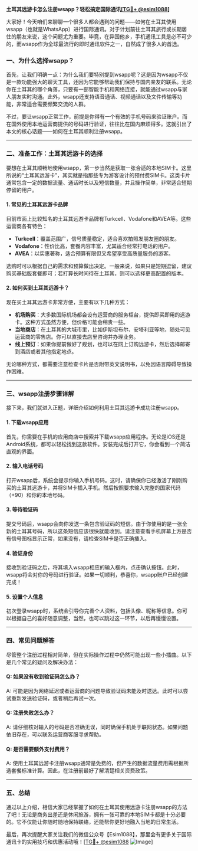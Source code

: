 **土耳其远游卡怎么注册wsapp？轻松搞定国际通讯[[TG💪+ @esim1088](https://t.me/s/esim1088)]**

大家好！今天咱们来聊聊一个很多人都会遇到的问题——如何在土耳其使用wsapp（也就是WhatsApp）进行国际通讯。对于计划前往土耳其旅行或长期居住的朋友来说，这个问题尤为重要。毕竟，在异国他乡，手机通讯工具是必不可少的，而wsapp作为全球最流行的即时通讯软件之一，自然成了很多人的首选。

### 一、为什么选择wsapp？

首先，让我们明确一点：为什么我们要特别提到wsapp呢？这是因为wsapp不仅是一款功能强大的聊天工具，还因为它能够帮助我们保持与国内亲友的联系。无论你在土耳其的哪个角落，只要有一部智能手机和网络连接，就能通过wsapp与家人朋友实时沟通。此外，wsapp还支持语音通话、视频通话以及文件传输等功能，非常适合需要频繁交流的人群。

不过，要让wsapp正常工作，前提是你得有一个有效的手机号码来验证账户。而在国外使用本地运营商提供的号码进行验证，往往比在国内麻烦得多。这就引出了本文的核心话题——如何在土耳其顺利注册wsapp。

---

### 二、准备工作：土耳其远游卡的选择

要想在土耳其顺畅地使用wsapp，第一步当然是获取一张合适的本地SIM卡。这里所说的“土耳其远游卡”，其实就是指那些专为游客设计的预付费SIM卡。这类卡片通常包含一定的数据流量、通话时长以及短信数量，并且操作简单，非常适合短期停留的用户。

#### 1. 常见的土耳其远游卡品牌

目前市面上比较知名的土耳其远游卡品牌有Turkcell、Vodafone和AVEA等。这些运营商各有特色：

- **Turkcell**：覆盖范围广，信号质量稳定，适合喜欢拍照发朋友圈的朋友。
- **Vodafone**：性价比高，套餐内容丰富，尤其适合经常打电话的用户。
- **AVEA**：以实惠著称，适合预算有限但又希望享受高质量服务的游客。

选购时可以根据自己的需求和预算做出决定。一般来说，如果只是短期逗留，建议购买基础版套餐即可；若打算长时间待在土耳其，则可以选择更高配置的版本。

#### 2. 如何买到土耳其远游卡？

现在买土耳其远游卡非常方便，主要有以下几种方式：

- **机场购买**：大多数国际机场都会设有运营商的服务柜台，提供即买即用的远游卡。这种方式虽然方便，但价格可能会稍贵一些。
- **当地商店**：在土耳其的大城市里，比如伊斯坦布尔、安塔利亚等地，随处可见运营商的零售店。你可以直接去店里咨询并办理业务。
- **线上预订**：如果你提前做好了规划，也可以在网上订购远游卡，然后选择邮寄到酒店或者其他指定地点。

无论哪种方式，都需要注意检查卡片是否附带英文说明书，以免因语言障碍导致操作困难。

---

### 三、wsapp注册步骤详解

接下来，我们就进入正题，详细介绍如何利用土耳其远游卡成功注册wsapp。

#### 1. 下载wsapp应用

首先，你需要在手机的应用商店中搜索并下载wsapp应用程序。无论是iOS还是Android系统，都可以轻松找到这款软件。安装完成后打开它，你会看到一个简洁直观的界面。

#### 2. 输入电话号码

打开wsapp后，系统会提示你输入手机号码。这时，请确保你已经激活了刚刚购买的土耳其远游卡，并将SIM卡插入手机。然后按照要求输入完整的国家代码（+90）和你的本地号码。

#### 3. 等待验证码

提交号码后，wsapp会向你发送一条包含验证码的短信。由于你使用的是一张全新的土耳其号码，所以这条短信应该很快就能收到。请注意查看手机屏幕上方是否有信号图标显示正常，如果没有，请检查SIM卡是否正确插入。

#### 4. 验证身份

接收到验证码之后，将其填入wsapp相应的输入框内，点击确认按钮。此时，wsapp将会对你的号码进行验证。如果一切顺利，恭喜你，wsapp账户已经创建完成！

#### 5. 设置个人信息

初次登录wsapp时，系统会引导你完善个人资料，包括头像、昵称等信息。你可以根据自己的喜好随意调整，当然，也可以跳过这一环节，以后再慢慢设置。

---

### 四、常见问题解答

尽管整个注册过程相对简单，但在实际操作过程中仍然可能出现一些小插曲。以下是几个常见的疑问及解决办法：

#### Q: 如果没有收到验证码怎么办？
A: 可能是因为网络延迟或者运营商的问题导致验证码未能及时送达。此时可以尝试重新发送验证码，或者稍后再试一次。

#### Q: 注册失败怎么办？
A: 请仔细核对输入的号码是否准确无误，同时确保手机处于联网状态。如果问题依旧存在，可以联系运营商客服寻求帮助。

#### Q: 是否需要额外支付费用？
A: 使用土耳其远游卡注册wsapp通常是免费的，但产生的数据流量费用需根据所选套餐标准计算。因此，在注册前最好了解清楚相关资费政策。

---

### 五、总结

通过以上介绍，相信大家已经掌握了如何在土耳其使用远游卡注册wsapp的方法了吧！无论是商务出差还是休闲旅游，拥有一张可靠的本地SIM卡都是十分必要的。它不仅能让你随时随地保持联络，还能帮你更好地融入当地的日常生活。

最后，再次提醒大家关注我们的微信公众号【Esim1088】，那里会有更多关于国际通讯卡的实用技巧和优惠活动哦！[[TG💪+ @esim1088](https://t.me/s/esim1088) ![Image](https://i.postimg.cc/4NQfJmqS/Snipaste-2025-05-13-00-14-12.png)]